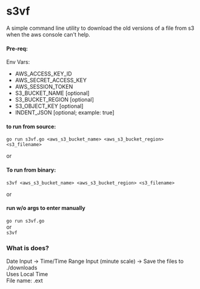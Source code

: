 # s3vf
A simple command line utility to download the old versions of a file from s3 when the aws console can't help.


#### Pre-req:

Env Vars: 
- AWS_ACCESS_KEY_ID
- AWS_SECRET_ACCESS_KEY
- AWS_SESSION_TOKEN
- S3_BUCKET_NAME    [optional]
- S3_BUCKET_REGION  [optional]
- S3_OBJECT_KEY     [optional]
- INDENT_JSON       [optional; example: true]<br>

#### to run from source:

`go run s3vf.go <aws_s3_bucket_name> <aws_s3_bucket_region> <s3_filename>`

or 

#### To run from binary:

`s3vf <aws_s3_bucket_name> <aws_s3_bucket_region> <s3_filename>`

or 

#### run w/o args to enter manually

`go run s3vf.go`<br>
or <br>
`s3vf`

### What is does?

Date Input -> Time/Time Range Input (minute scale) -> Save the files to ./downloads <br>
Uses Local Time <br>
File name: <Last modified date> <version id>.ext<br>
